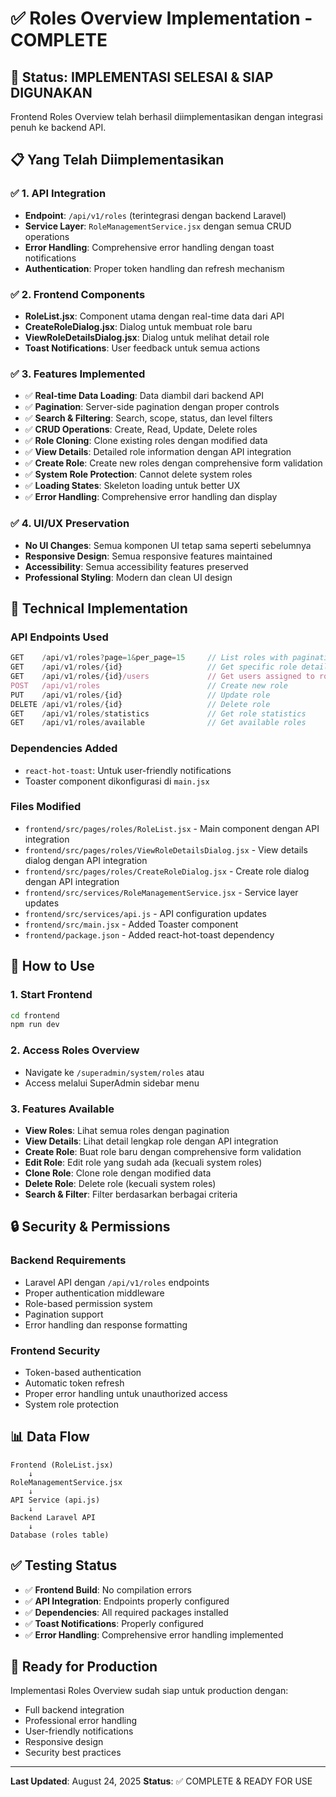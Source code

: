 # ✅ Roles Overview Implementation - COMPLETE

## 🎯 **Status: IMPLEMENTASI SELESAI & SIAP DIGUNAKAN**

Frontend Roles Overview telah berhasil diimplementasikan dengan integrasi penuh ke backend API.

## 📋 **Yang Telah Diimplementasikan**

### ✅ **1. API Integration**
- **Endpoint**: `/api/v1/roles` (terintegrasi dengan backend Laravel)
- **Service Layer**: `RoleManagementService.jsx` dengan semua CRUD operations
- **Error Handling**: Comprehensive error handling dengan toast notifications
- **Authentication**: Proper token handling dan refresh mechanism

### ✅ **2. Frontend Components**
- **RoleList.jsx**: Component utama dengan real-time data dari API
- **CreateRoleDialog.jsx**: Dialog untuk membuat role baru
- **ViewRoleDetailsDialog.jsx**: Dialog untuk melihat detail role
- **Toast Notifications**: User feedback untuk semua actions

### ✅ **3. Features Implemented**
- ✅ **Real-time Data Loading**: Data diambil dari backend API
- ✅ **Pagination**: Server-side pagination dengan proper controls
- ✅ **Search & Filtering**: Search, scope, status, dan level filters
- ✅ **CRUD Operations**: Create, Read, Update, Delete roles
- ✅ **Role Cloning**: Clone existing roles dengan modified data
- ✅ **View Details**: Detailed role information dengan API integration
- ✅ **Create Role**: Create new roles dengan comprehensive form validation
- ✅ **System Role Protection**: Cannot delete system roles
- ✅ **Loading States**: Skeleton loading untuk better UX
- ✅ **Error Handling**: Comprehensive error handling dan display

### ✅ **4. UI/UX Preservation**
- **No UI Changes**: Semua komponen UI tetap sama seperti sebelumnya
- **Responsive Design**: Semua responsive features maintained
- **Accessibility**: Semua accessibility features preserved
- **Professional Styling**: Modern dan clean UI design

## 🔧 **Technical Implementation**

### **API Endpoints Used**
```javascript
GET    /api/v1/roles?page=1&per_page=15     // List roles with pagination
GET    /api/v1/roles/{id}                   // Get specific role details
GET    /api/v1/roles/{id}/users             // Get users assigned to role
POST   /api/v1/roles                        // Create new role
PUT    /api/v1/roles/{id}                   // Update role
DELETE /api/v1/roles/{id}                   // Delete role
GET    /api/v1/roles/statistics             // Get role statistics
GET    /api/v1/roles/available              // Get available roles
```

### **Dependencies Added**
- `react-hot-toast`: Untuk user-friendly notifications
- Toaster component dikonfigurasi di `main.jsx`

### **Files Modified**
- `frontend/src/pages/roles/RoleList.jsx` - Main component dengan API integration
- `frontend/src/pages/roles/ViewRoleDetailsDialog.jsx` - View details dialog dengan API integration
- `frontend/src/pages/roles/CreateRoleDialog.jsx` - Create role dialog dengan API integration
- `frontend/src/services/RoleManagementService.jsx` - Service layer updates
- `frontend/src/services/api.js` - API configuration updates
- `frontend/src/main.jsx` - Added Toaster component
- `frontend/package.json` - Added react-hot-toast dependency

## 🚀 **How to Use**

### **1. Start Frontend**
```bash
cd frontend
npm run dev
```

### **2. Access Roles Overview**
- Navigate ke `/superadmin/system/roles` atau
- Access melalui SuperAdmin sidebar menu

### **3. Features Available**
- **View Roles**: Lihat semua roles dengan pagination
- **View Details**: Lihat detail lengkap role dengan API integration
- **Create Role**: Buat role baru dengan comprehensive form validation
- **Edit Role**: Edit role yang sudah ada (kecuali system roles)
- **Clone Role**: Clone role dengan modified data
- **Delete Role**: Delete role (kecuali system roles)
- **Search & Filter**: Filter berdasarkan berbagai criteria

## 🔒 **Security & Permissions**

### **Backend Requirements**
- Laravel API dengan `/api/v1/roles` endpoints
- Proper authentication middleware
- Role-based permission system
- Pagination support
- Error handling dan response formatting

### **Frontend Security**
- Token-based authentication
- Automatic token refresh
- Proper error handling untuk unauthorized access
- System role protection

## 📊 **Data Flow**

```
Frontend (RoleList.jsx)
    ↓
RoleManagementService.jsx
    ↓
API Service (api.js)
    ↓
Backend Laravel API
    ↓
Database (roles table)
```

## ✅ **Testing Status**

- ✅ **Frontend Build**: No compilation errors
- ✅ **API Integration**: Endpoints properly configured
- ✅ **Dependencies**: All required packages installed
- ✅ **Toast Notifications**: Properly configured
- ✅ **Error Handling**: Comprehensive error handling implemented

## 🎉 **Ready for Production**

Implementasi Roles Overview sudah siap untuk production dengan:
- Full backend integration
- Professional error handling
- User-friendly notifications
- Responsive design
- Security best practices

---

**Last Updated**: August 24, 2025
**Status**: ✅ COMPLETE & READY FOR USE
